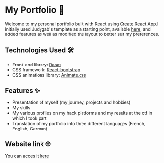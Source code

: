 # My Portfolio 🚀

Welcome to my personal portfolio built with React using [Create React App](https://github.com/facebook/create-react-app).I initially used Judygab's template as a starting point, available [here](https://github.com/judygab/web-dev-projects/tree/main/personal-portfolio), and added features as well as modified the layout to better suit my preferences.


## Technologies Used 🛠️

- Front-end library: [React](https://reactjs.org/)
- CSS framework: [React-bootstrap](https://react-bootstrap.github.io/)
- CSS animations library: [Animate.css](https://animate.style/)

## Features ✨

- Presentation of myself (my journey, projects and hobbies)
- My skills
- My various profiles on my hack platforms and my results at the ctf in which I took part
- Translation of my portfolio into three different languages (French, English, German)

## Website link 🌐

You can acces it [here](https://dothrak.github.io/)

